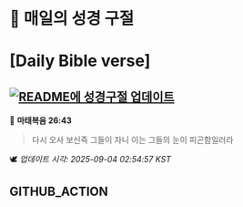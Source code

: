 # 🙏 매일의 성경 구절
# [Daily Bible verse]
## [![README에 성경구절 업데이트](https://github.com/DONGSUKA/first_test/actions/workflows/update-readme-bible.yml/badge.svg)](https://github.com/DONGSUKA/first_test/actions/workflows/update-readme-bible.yml)
<!-- START_BIBLE_VERSE -->
📖 **마태복음 26:43**
> 다시 오사 보신즉 그들이 자니 이는 그들의 눈이 피곤함일러라

🕊️ _업데이트 시각: 2025-09-04 02:54:57 KST_
  <!-- END_BIBLE_VERSE -->
## GITHUB_ACTION
